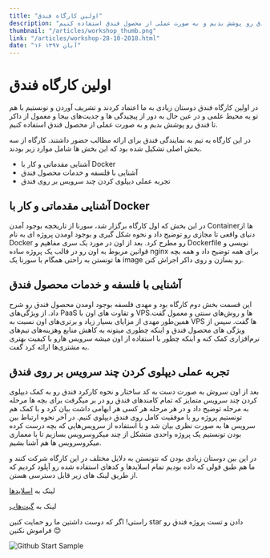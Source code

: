 ```yaml
---
title: "اولین کارگاه فندق"
description: "در اولین کارگاه فندق دوستان زیادی به ما اعتماد کردند و تشریف آوردن و تونستیم با هم تو یه محیط علمی و در عین حال به دور از پیچیدگی ها و جدیت‌های بیجا و معمول از داکر تا فندق رو پوشش بدیم و به صورت عملی از محصول فندق استفاده کنیم."
thumbnail: "/articles/workshop_thumb.png"
link: "/articles/workshop-28-10-2018.html"
date: "۱۶ آبان ۱۳۹۷"
---
```


# اولین کارگاه فندق

در اولین کارگاه فندق دوستان زیادی به ما اعتماد کردند و تشریف آوردن و تونستیم با هم تو یه محیط علمی و در عین حال به دور از پیچیدگی ها و جدیت‌های بیجا و معمول از داکر تا فندق رو پوشش بدیم و به صورت عملی از محصول فندق استفاده کنیم.

در این کارگاه یه تیم به نمایندگی فندق برای ارائه مطالب حضور داشتند.
کارگاه از سه بخش اصلی تشکیل شده بود که این بخش ها شامل موارد زیر بودند.

- آشنایی مقدماتی و کار با Docker
- آشنایی با فلسفه و خدمات محصول فندق
- تجربه عملی دیپلوی کردن چند سرویس بر روی فندق

## آشنایی مقدماتی و کار با Docker

در این بخش که اول کارگاه برگزار شد، سورنا از تاریخچه بوجود آمدن Containerها از دنیای واقعی تا مجازی رو توضیح داد و نحوه شکل گیری و بوجود اومدن پروژه ای به نام Docker رو مطرح کرد.
بعد از اون در مورد یک سری مفاهیم و Dockerfile نویسی و قوانین مربوط به اون رو در قالب یک پروژه ساده nginx برای همه توضیح داد و همه بچه ها تونستن به راحتی همگام با سورنا یک image رو بسازن و روی داکر اجراش کنن.

## آشنایی با فلسفه و خدمات محصول فندق

این قسمت بخش دوم کارگاه بود و مهدی فلسفه بوجود اومدن محصول فندق رو شرح داد.
از ویژگی‌های PaaS و تفاوت های اون با VPSها و روش‌های سنتی و معمول گفت.
همین‌طور مهدی از مزایای بسیار زیاد و برتری‌های اون نسبت به VPS ها گفت. سپس از ویژگی های محصول فندق و اینکه چطوری میتونه به کاهش منابع وهزینه‌های تیم‌های نرم‌افزاری کمک کنه و اینکه چطور با استفاده از اون میشه سرویس هارو با کیفیت بهتری به مشتری‌ها ارائه کرد گفت.

## تجربه عملی دیپلوی کردن چند سرویس بر روی فندق

بعد از اون سروش به صورت دست به کد ساختار و نحوه کارکرد فندق رو به کمک دیپلوی کردن چند سرویس متمایز که تمام کامندهای فندق رو در بر میگرفت برای بچه ها مرحله به مرحله توضیح داد و در هر مرحله هر کسی هر ابهامی داشت بیان کرد و با کمک هم تونستیم پروژه رو با موفقیت کامل روی فندق دیپلوی کنیم.
در آخر نحوه ارتباط بین سرویس ها به صورت نظری بیان شد و با استفاده از سرویس‌هایی که بچه درست کرده بودن تونستیم یک پروژه واحدی متشکل از چند میکروسرویس بسازیم تا با معماری میکروسرویس ها هم آشنا بشیم.

در این بین دوستان زیادی بودن که نتونستن به دلایل مختلف در این کارگاه شرکت کنند و ما هم طبق قولی که داده بودیم تمام اسلایدها و کدهای استفاده شده رو آپلود کردیم که از طریق لینک های زیر قابل دسترسی هستن.

لینک به [اسلایدها](https://www.slideshare.net/ssarabadani/fandogh-cloud-workshop-slides)

لینک به [گیت‌هاب](https://github.com/fandoghpaas/fandogh-workshop)

راستی!
اگر که دوست داشتین ما رو حمایت کنین star دادن و تست پروژه فندق رو فراموش نکنین 😊

![Github Start Sample](/articles/github_star.png "Github Start Sample")
